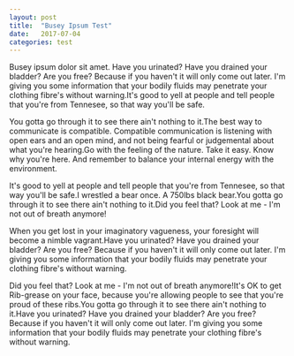 ```yaml
---
layout: post
title:  "Busey Ipsum Test"
date:   2017-07-04
categories: test
---
```

Busey ipsum dolor sit amet. Have you urinated? Have you drained your bladder? Are you free? Because if you haven't it will only come out later. I'm giving you some information that your bodily fluids may penetrate your clothing fibre's without warning.It's good to yell at people and tell people that you're from Tennesee, so that way you'll be safe.

You gotta go through it to see there ain't nothing to it.The best way to communicate is compatible. Compatible communication is listening with open ears and an open mind, and not being fearful or judgemental about what you're hearing.Go with the feeling of the nature. Take it easy. Know why you're here. And remember to balance your internal energy with the environment.

It's good to yell at people and tell people that you're from Tennesee, so that way you'll be safe.I wrestled a bear once. A 750lbs black bear.You gotta go through it to see there ain't nothing to it.Did you feel that? Look at me - I'm not out of breath anymore!

When you get lost in your imaginatory vagueness, your foresight will become a nimble vagrant.Have you urinated? Have you drained your bladder? Are you free? Because if you haven't it will only come out later. I'm giving you some information that your bodily fluids may penetrate your clothing fibre's without warning.

Did you feel that? Look at me - I'm not out of breath anymore!It's OK to get Rib-grease on your face, because you're allowing people to see that you're proud of these ribs.You gotta go through it to see there ain't nothing to it.Have you urinated? Have you drained your bladder? Are you free? Because if you haven't it will only come out later. I'm giving you some information that your bodily fluids may penetrate your clothing fibre's without warning. 
